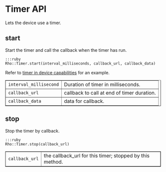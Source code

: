 # Timer API

Lets the device use a timer.

## start

Start the timer and call the callback when the timer has run.

	:::ruby
	Rho::Timer.start(interval_milliseconds, callback_url, callback_data)

Refer to [timer in device capabilities](../rhodes/device-caps#timer) for an example.

<table border="1">
<tr>
	<td><code>interval_millisecond</code></td>
	<td>Duration of timer in milliseconds.</td>
</tr>
<tr>
	<td><code>callback_url</code></td>
	<td>callback to call at end of timer duration.</td>
</tr>
<tr>
	<td><code>callback_data</code></td>
	<td>data for callback.</td>
</tr>
</table>

## stop

Stop the timer by callback.

	:::ruby
	Rho::Timer.stop(callback_url)

<table border="1">
<tr>
	<td><code>callback_url</code></td>
	<td>the callback_url for this timer; stopped by this method.</td>
</tr>
</table>






